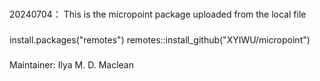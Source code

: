 ###
20240704：
	This is the micropoint package uploaded from the local file

###
install.packages("remotes")
remotes::install_github("XYIWU/micropoint")

###
Maintainer: Ilya M. D. Maclean
